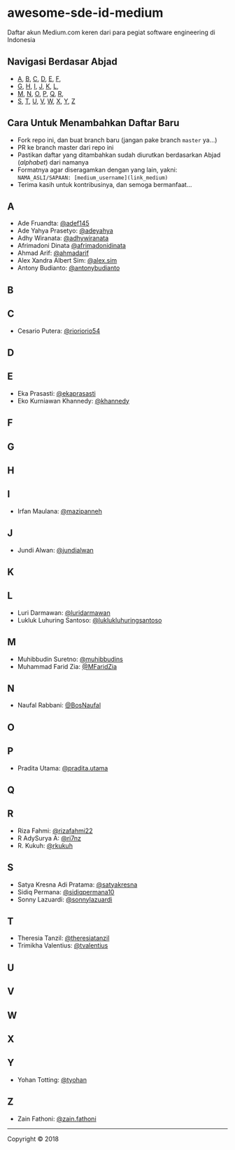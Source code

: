 # awesome-sde-id-medium

Daftar akun Medium.com keren dari para pegiat software engineering di Indonesia

## Navigasi Berdasar Abjad

* [A](#a), [B](#b), [C](#c), [D](#d), [E](#e), [F](#f),
* [G](#g), [H](#h), [I](#i), [J](#j), [K](#k), [L](#l),
* [M](#m), [N](#n), [O](#o), [P](#p), [Q](#q), [R](#r),
* [S](#s), [T](#t), [U](#u), [V](#v), [W](#w), [X](#x), [Y](#y), [Z](#z)

## Cara Untuk Menambahkan Daftar Baru

* Fork repo ini, dan buat branch baru (jangan pake branch `master` ya...)
* PR ke branch master dari repo ini
* Pastikan daftar yang ditambahkan sudah diurutkan berdasarkan Abjad (_alphabet_) dari namanya
* Formatnya agar diseragamkan dengan yang lain, yakni: `NAMA_ASLI/SAPAAN: [medium_username](link_medium)`
* Terima kasih untuk kontribusinya, dan semoga bermanfaat...

## A

* Ade Fruandta: [@adef145](https://medium.com/@adef145)
* Ade Yahya Prasetyo: [@adeyahya](https://medium.com/@adeyahya)
* Adhy Wiranata: [@adhywiranata](https://medium.com/@adhywiranata)
* Afrimadoni Dinata [@afrimadonidinata](https://medium.com/@afrimadonidinata)
* Ahmad Arif: [@ahmadarif](https://medium.com/@ahmadarif)
* Alex Xandra Albert Sim: [@alex.sim](https://medium.com/@alex.sim)
* Antony Budianto: [@antonybudianto](https://medium.com/@antonybudianto)

## B

## C

* Cesario Putera: [@rioriorio54](https://medium.com/@rioriorio54)

## D

## E

* Eka Prasasti: [@ekaprasasti](https://medium.com/@ekaprasasti)
* Eko Kurniawan Khannedy: [@khannedy](https://medium.com/@khannedy)

## F

## G

## H

## I

* Irfan Maulana: [@mazipanneh](https://medium.com/@mazipanneh)

## J

* Jundi Alwan: [@jundialwan](https://medium.com/@jundialwan)

## K

## L

* Luri Darmawan: [@luridarmawan](https://medium.com/@luridarmawan)
* Lukluk Luhuring Santoso: [@luklukluhuringsantoso](https://medium.com/@luklukluhuringsantoso)

## M

* Muhibbudin Suretno: [@muhibbudins](https://medium.com/@muhibbudins)
* Muhammad Farid Zia: [@MFaridZia](https://medium.com/@MFaridZia)

## N

* Naufal Rabbani: [@BosNaufal](https://medium.com/@BosNaufal)

## O

## P

* Pradita Utama: [@pradita.utama](https://medium.com/@pradita.utama)

## Q

## R

* Riza Fahmi: [@rizafahmi22](https://medium.com/@rizafahmi22)
* R AdySurya A: [@ri7nz](https://medium.com/@ri7nz)
* R. Kukuh: [@rkukuh](https://medium.com/@rkukuh)

## S

* Satya Kresna Adi Pratama: [@satyakresna](https://medium.com/@satyakresna)
* Sidiq Permana: [@sidiqpermana10](https://medium.com/@sidiqpermana10)
* Sonny Lazuardi: [@sonnylazuardi](https://medium.com/@sonnylazuardi)

## T

* Theresia Tanzil: [@theresiatanzil](https://medium.com/@theresiatanzil)
* Trimikha Valentius: [@tvalentius](https://medium.com/@tvalentius)

## U

## V

## W

## X

## Y

* Yohan Totting: [@tyohan](https://medium.com/@tyohan)

## Z

* Zain Fathoni: [@zain.fathoni](https://medium.com/@zain.fathoni)

---

Copyright © 2018

